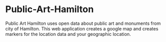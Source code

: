 # Public-Art-Hamilton
Public Art Hamilton uses open data about public art and monuments from city of Hamilton. This web application creates a google map and creates markers for the location data and your geographic location.
